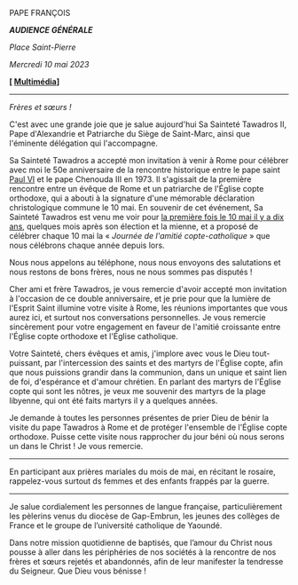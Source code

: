 PAPE FRANÇOIS

***AUDIENCE GÉNÉRALE***

*Place Saint-Pierre*

*Mercredi 10 mai 2023*

**[ [Multimédia](https://www.vatican.va/content/francesco/es/events/event.dir.html/content/vaticanevents/es/2023/5/10/udienza-generale.html)]**

_______________________________________

*Frères et sœurs !*

C'est avec une grande joie que je salue aujourd'hui Sa Sainteté Tawadros II, Pape d'Alexandrie et Patriarche du Siège de Saint-Marc, ainsi que l'éminente délégation qui l'accompagne.

Sa Sainteté Tawadros a accepté mon invitation à venir à Rome pour célébrer avec moi le 50e anniversaire de la rencontre historique entre le pape saint [Paul VI](https://www.vatican.va/content/paul-vi/fr/speeches/1973/may.index.html) et le pape Chenouda III en 1973. Il s'agissait de la première rencontre entre un évêque de Rome et un patriarche de l'Église copte orthodoxe, qui a abouti à la signature d'une mémorable déclaration christologique commune le 10 mai. En souvenir de cet événement, Sa Sainteté Tawadros est venu me voir pour [la première fois le 10 mai il y a dix ans](https://www.vatican.va/content/francesco/fr/speeches/2013/may/documents/papa-francesco_20130510_tawadros.html), quelques mois après son élection et la mienne, et a proposé de célébrer chaque 10 mai la « *Journée de l'amitié copte-catholique* » que nous célébrons chaque année depuis lors.

Nous nous appelons au téléphone, nous nous envoyons des salutations et nous restons de bons frères, nous ne nous sommes pas disputés !

Cher ami et frère Tawadros, je vous remercie d'avoir accepté mon invitation à l'occasion de ce double anniversaire, et je prie pour que la lumière de l'Esprit Saint illumine votre visite à Rome, les réunions importantes que vous aurez ici, et surtout nos conversations personnelles. Je vous remercie sincèrement pour votre engagement en faveur de l'amitié croissante entre l'Église copte orthodoxe et l'Église catholique.

Votre Sainteté, chers évêques et amis, j'implore avec vous le Dieu tout-puissant, par l'intercession des saints et des martyrs de l'Église copte, afin que nous puissions grandir dans la communion, dans un unique et saint lien de foi, d'espérance et d'amour chrétien. En parlant des martyrs de l'Église copte qui sont les nôtres, je veux me souvenir des martyrs de la plage libyenne, qui ont été faits martyrs il y a quelques années.

Je demande à toutes les personnes présentes de prier Dieu de bénir la visite du pape Tawadros à Rome et de protéger l'ensemble de l'Église copte orthodoxe. Puisse cette visite nous rapprocher du jour béni où nous serons un dans le Christ ! Je vous remercie.

* * *

En participant aux prières mariales du mois de mai, en récitant le rosaire, rappelez-vous surtout ds femmes et des enfants frappés par la guerre.

* * *

Je salue cordialement les personnes de langue française, particulièrement les pèlerins venus du diocèse de Gap-Embrun, les jeunes des collèges de France et le groupe de l’université catholique de Yaoundé.

Dans notre mission quotidienne de baptisés, que l’amour du Christ nous pousse à aller dans les périphéries de nos sociétés à la rencontre de nos frères et sœurs rejetés et abandonnés, afin de leur manifester la tendresse du Seigneur. Que Dieu vous bénisse !